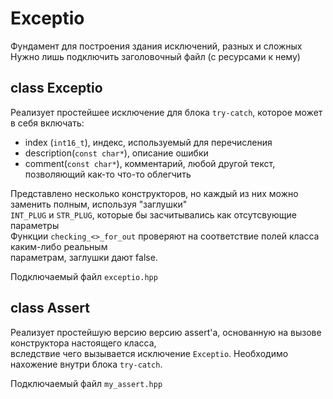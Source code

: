 # Exceptio  
Фундамент для построения здания исключений, разных и сложных  
Нужно лишь подключить заголовочный файл (с ресурсами к нему)  
  
## class Exceptio  
Реализует простейшее исключение для блока `try-catch`, которое может в себя включать:  
- index (`int16_t`), индекс, используемый для перечисления
- description(`const char*`), описание ошибки
- comment(`const char*`), комментарий, любой другой текст, позволяющий как-то что-то облегчить
  
Представлено несколько конструкторов, но каждый из них можно заменить полным, используя "заглушки"  
`INT_PLUG` и `STR_PLUG`, которые бы засчитывались как отсутсвующие параметры  
Функции `checking_<>_for_out` проверяют на соответствие полей класса каким-либо реальным  
параметрам, заглушки дают false.  
  
Подключаемый файл `exceptio.hpp`  
  
## class Assert
Реализует простейшую версию версию assert'a, основанную на вызове конструктора настоящего класса,  
вследствие чего вызывается исключение `Exceptio`. Необходимо нахожение внутри блока `try-catch`.  
  
Подключаемый файл `my_assert.hpp`  